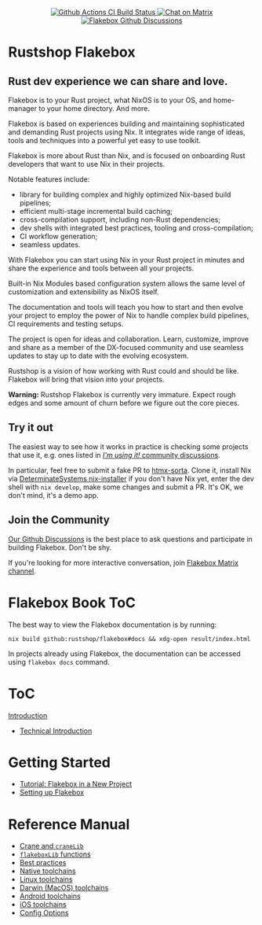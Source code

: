 <!-- WARNING: THIS FILE IS AUTO-GENERATED. EDIT ./docs/README.md instead -->

<p align="center">
  <a href="https://github.com/rustshop/flakebox/actions/workflows/flakebox-ci.yml">
      <img src="https://github.com/rustshop/flakebox/actions/workflows/flakebox-ci.yml/badge.svg" alt="Github Actions CI Build Status">
  </a>
  <a href="https://matrix.to/#/#flakebox:matrix.org"><img alt="Chat on Matrix" src="https://img.shields.io/matrix/flakebox:matrix.org.svg"></a>
  <a href="https://github.com/rustshop/flakebox/discussions">
    <img src="https://img.shields.io/badge/commmunity-discussion-blue" alt="Flakebox Github Discussions">
  </a>
</p>

# Rustshop Flakebox

## Rust dev experience we can share and love.

Flakebox is to your Rust project, what NixOS is to your OS, and
home-manager to your home directory. And more.

Flakebox is based on experiences building and maintaining sophisticated
and demanding Rust projects using Nix. It integrates wide range of
ideas, tools and techniques into a powerful yet easy to use toolkit.

Flakebox is more about Rust than Nix, and is focused on onboarding
Rust developers that want to use Nix in their projects.

Notable features include:

* library for building complex and highly optimized Nix-based build pipelines;
* efficient multi-stage incremental build caching;
* cross-compilation support, including non-Rust dependencies;
* dev shells with integrated best practices, tooling and cross-compilation;
* CI workflow generation;
* seamless updates.

With Flakebox you can start using Nix in your Rust project in minutes
and share the experience and tools between all your projects.

Built-in Nix Modules based configuration system allows the same level of
customization and extensibility as NixOS itself.

The documentation and tools will teach you how to start and then evolve
your project to employ the power of Nix to handle complex build pipelines,
CI requirements and testing setups.

The project is open for ideas and collaboration. Learn, customize, improve and share
as a member of the DX-focused community and use seamless updates
to stay up to date with the evolving ecosystem.

Rustshop is a vision of how working with Rust could and should be like.
Flakebox will bring that vision into your projects.

**Warning:** Rustshop Flakebox is currently very immature. Expect
rough edges and some amount of churn before we figure out the
core pieces.

## Try it out

The easiest way to see how it works in practice is
checking some projects that use it, e.g. ones listed in
[*I'm using it!* community discussions](https://github.com/rustshop/flakebox/discussions/categories/i-m-using-it).

In particular, feel free to submit a fake PR to [htmx-sorta](https://github.com/rustshop/htmx-sorta). Clone it,
install Nix via [DeterminateSystems nix-installer](https://github.com/DeterminateSystems/nix-installer) if you
don't have Nix yet, enter the dev shell with `nix develop`, make
some changes and submit a PR. It's OK, we don't mind, it's a demo app.

## Join the Community

[Our Github Discussions](https://github.com/rustshop/flakebox/discussions)
is the best place to ask questions and participate in building Flakebox. Don't be shy.

If you're looking for more interactive conversation, join [Flakebox Matrix channel](https://matrix.to/#/#flakebox:matrix.org).

# Flakebox Book ToC

The best way to view the Flakebox documentation is by running:

```
nix build github:rustshop/flakebox#docs && xdg-open result/index.html
```

In projects already using Flakebox, the documentation can be accessed using `flakebox docs` command.

# ToC

[Introduction](./docs/README.md)

- [Technical Introduction](./docs/technical-details.md) 


# Getting Started

- [Tutorial: Flakebox in a New Project](./docs/building-new-project.md)
- [Setting up Flakebox](./docs/getting-started.md)


# Reference Manual

- [Crane and `craneLib`](./docs/crane.md)
- [`flakeboxLib` functions](./docs/flakeboxLib.md)
- [Best practices](./docs/best-practices.md)
- [Native toolchains](./docs/native-toolchains.md)
- [Linux toolchains](./docs/linux-toolchains.md)
- [Darwin (MacOS) toolchains](./docs/darwin-toolchains.md)
- [Android toolchains](./docs/android-toolchains.md)
- [iOS toolchains](./docs/ios-toolchains.md)
- [Config Options](./docs/nixos-options.md)

<!-- WARNING: THIS FILE IS AUTO-GENERATED. EDIT ./docs/README.md instead -->
